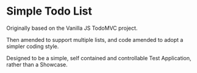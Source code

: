 # Simple Todo List

Originally based on the Vanilla JS TodoMVC project.

Then amended to support multiple lists, and code amended to adopt a simpler coding style.

Designed to be a simple, self contained and controllable Test Application, rather than a Showcase. 